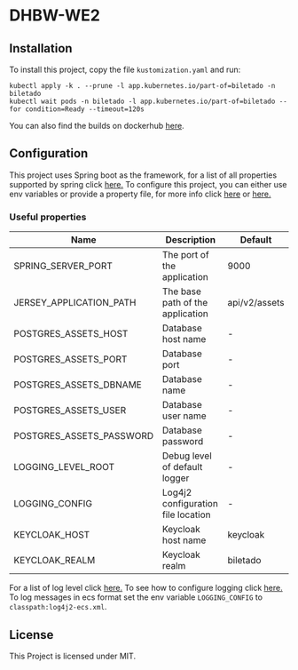 # DHBW-WE2

## Installation

To install this project, copy the file `kustomization.yaml` and run:

```shell
kubectl apply -k . --prune -l app.kubernetes.io/part-of=biletado -n biletado
kubectl wait pods -n biletado -l app.kubernetes.io/part-of=biletado --for condition=Ready --timeout=120s
```

You can also find the builds on dockerhub [here](https://hub.docker.com/r/derfrzocker/the-real-one).

## Configuration

This project uses Spring boot as the framework, for a list of all properties supported by spring click [here.](https://docs.spring.io/spring-boot/docs/current/reference/html/application-properties.html)
To configure this project, you can either use env variables or provide a property file, for more info click [here](https://docs.spring.io/spring-boot/docs/2.1.17.RELEASE/reference/html/boot-features-external-config.html) or [here.](https://docs.spring.io/spring-boot/docs/2.1.17.RELEASE/reference/html/howto-properties-and-configuration.html)

### Useful properties

| Name                     | Description                        | Default       |
|--------------------------|------------------------------------|---------------|
| SPRING_SERVER_PORT       | The port of the application        | 9000          |
| JERSEY_APPLICATION_PATH  | The base path of the application   | api/v2/assets |
| POSTGRES_ASSETS_HOST     | Database host name                 | -             |
| POSTGRES_ASSETS_PORT     | Database port                      | -             |
| POSTGRES_ASSETS_DBNAME   | Database name                      | -             |
| POSTGRES_ASSETS_USER     | Database user name                 | -             |
| POSTGRES_ASSETS_PASSWORD | Database password                  | -             |
| LOGGING_LEVEL_ROOT       | Debug level of default logger      | -             |
| LOGGING_CONFIG           | Log4j2 configuration file location | -             |
| KEYCLOAK_HOST            | Keycloak host name                 | keycloak      |
| KEYCLOAK_REALM           | Keycloak realm                     | biletado      |

For a list of log level click [here.](https://logging.apache.org/log4j/2.x/manual/customloglevels.html)
To see how to configure logging click [here.](https://logging.apache.org/log4j/2.x/manual/configuration.html)
To log messages in ecs format set the env variable `LOGGING_CONFIG` to `classpath:log4j2-ecs.xml`.

## License

This Project is licensed under MIT.
